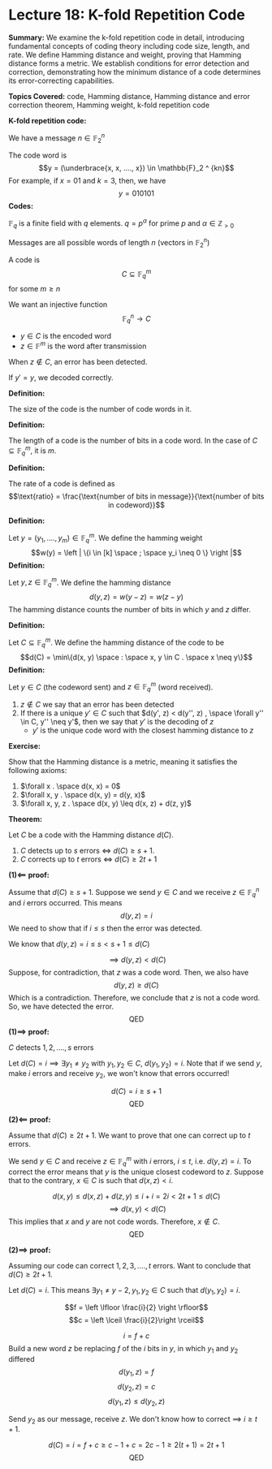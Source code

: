 # Lecture 18: K-fold Repetition Code

**Summary:**
We examine the k-fold repetition code in detail, introducing fundamental concepts of coding theory including code size, length, and rate. We define Hamming distance and weight, proving that Hamming distance forms a metric. We establish conditions for error detection and correction, demonstrating how the minimum distance of a code determines its error-correcting capabilities.

**Topics Covered:** code, Hamming distance, Hamming distance and error correction theorem, Hamming weight, k-fold repetition code

**K-fold repetition code:**

We have a message $n \in \mathbb{F}_2 ^ n$

The code word is
$$y = (\underbrace{x, x, ...., x}) \in \mathbb{F}_2 ^ {kn}$$
For example, if $x = 01$ and $k = 3$, then, we have
$$y = 010101$$
**Codes:**

$\mathbb{F}_q$ is a finite field with $q$ elements. $q = p ^ \alpha$ for prime $p$ and $\alpha \in \mathbb{Z} _ {> 0}$

Messages are all possible words of length $n$ (vectors in $\mathbb{F}_ 2 ^ n$)

A code is
$$C \subseteq \mathbb{F}_q ^ m$$
for some $m \geq n$

We want an injective function
$$\mathbb{F}_q ^ n \rightarrow C$$
- $y \in C$ is the encoded word
- $z \in \mathbb{F} ^ m$ is the word after transmission

When $z \notin C$, an error has been detected.

If $y' = y$, we decoded correctly.

**Definition:**

The size of the code is the number of code words in it.

**Definition:**

The length of a code is the number of bits in a code word. In the case of $C \subseteq \mathbb{F}_q ^m$, it is $m$.

**Definition:**

The rate of a code is defined as
$$\text{ratio} = \frac{\text{number of bits in message}}{\text{number of bits in codeword}}$$

**Definition:**

Let $y = (y_1, ...., y_m) \in \mathbb{F}_q ^ m$. We define the hamming weight
$$w(y) = \left | \{i \in [k] \space ; \space y_i \neq 0 \} \right |$$
**Definition:**

Let $y, z \in \mathbb{F}_q ^ m$. We define the hamming distance
$$d(y, z) = w(y - z) = w(z - y)$$
The hamming distance counts the number of bits in which $y$ and $z$ differ.

**Definition:**

Let $C \subseteq \mathbb{F}_q ^ m$. We define the hamming distance of the code to be
$$d(C) = \min\{d(x, y) \space : \space x, y \in C . \space x \neq y\}$$
**Definition:**

Let $y \in C$ (the codeword sent) and $z \in \mathbb{F}_q ^ m$ (word received).
1. $z \notin C$ we say that an error has been detected
2. If there is a unique $y' \in C$ such that $d(y', z) < d(y'', z) , \space \forall y'' \in C, y'' \neq y'$, then we say that $y'$ is the decoding of $z$
	- $y'$ is the unique code word with the closest hamming distance to $z$

**Exercise:**

Show that the Hamming distance is a metric, meaning it satisfies the following axioms:

1. $\forall x . \space d(x, x) = 0$
2. $\forall x, y . \space d(x, y) = d(y, x)$
3. $\forall x, y, z . \space d(x, y) \leq d(x, z) + d(z, y)$

**Theorem:**

Let $C$ be a code with the Hamming distance $d(C)$.

1. $C$ detects up to $s$ errors $\iff$ $d(C) \geq s + 1$.
2. $C$ corrects up to $t$ errors $\iff$ $d(C) \geq 2t + 1$

**$(1) \impliedby$ proof:**

Assume that $d(C) \geq s + 1$. Suppose we send $y \in C$ and we receive $z \in \mathbb{F}_q ^ n$ and $i$ errors occurred. This means
$$d(y, z) = i$$
We need to show that if $i \leq s$ then the error was detected.

We know that $d(y, z) = i \leq s < s + 1 \leq d(C)$

$$\implies d(y, z) < d(C)$$
Suppose, for contradiction, that $z$ was a code word. Then, we also have
$$d(y, z) \geq d(C)$$
Which is a contradiction. Therefore, we conclude that $z$ is not a code word. So, we have detected the error.
$$\text{QED}$$
**$(1) \implies$ proof:**

$C$ detects $1, 2, ...., s$ errors

Let $d(C) = i \implies \exists y _1 \neq y_2$ with $y_1, y_2 \in C$, $d(y_1, y_2) = i$. Note that if we send $y$, make $i$ errors and receive $y_2$, we won't know that errors occurred!

$$d(C) = i \geq s + 1$$
$$\text{QED}$$

**$(2) \impliedby$ proof:**

Assume that $d(C) \geq 2t + 1$. We want to prove that one can correct up to $t$ errors.

We send $y \in C$ and receive $z \in \mathbb{F}_q ^ m$ with $i$ errors, $i \leq t$, i.e. $d(y, z) = i$. To correct the error means that $y$ is the unique closest codeword to $z$. Suppose that to the contrary, $x \in C$ is such that $d( x, z) < i$.

$$d(x, y) \leq d(x, z) + d(z, y) \leq i + i = 2i < 2t + 1 \leq d(C)$$
$$\implies d(x , y) < d(C)$$
This implies that $x$ and $y$ are not code words. Therefore, $x \notin C$.
$$\text{QED}$$

**$(2) \implies$ proof:**

Assuming our code can correct $1, 2, 3, ...., t$ errors. Want to conclude that $d(C) \geq 2t + 1$.

Let $d(C) = i$. This means $\exists y_1 \neq y-2, y_1, y_2 \in C$ such that $d(y_1, y_2) = i$.

$$f = \left \lfloor \frac{i}{2} \right \rfloor$$
$$c = \left \lceil \frac{i}{2}\right \rceil$$

$$i = f + c$$
Build a new word $z$ be replacing $f$ of the $i$ bits in $y$, in which $y_1$ and $y_2$ differed
$$d(y_1, z) = f$$
$$d(y_2, z) = c$$
$$d(y_1, z) \leq d(y_2, z)$$

Send $y_2$ as our message, receive $z$. We don't know how to correct $\implies$ $i \geq t + 1$.

$$d(C) = i = f + c \geq c - 1 + c = 2c - 1 \geq 2(t + 1) = 2t + 1$$
$$\text{QED}$$
